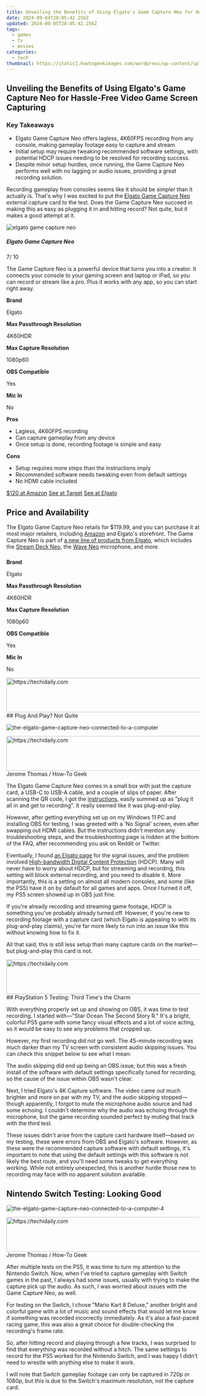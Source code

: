 ```yaml
---
title: Unveiling the Benefits of Using Elgato's Game Capture Neo for Hassle-Free Video Game Screen Capturing
date: 2024-09-04T20:05:42.256Z
updated: 2024-09-05T20:05:42.256Z
tags:
  - games
  - tv
  - movies
categories:
  - tech
thumbnail: https://static1.howtogeekimages.com/wordpress/wp-content/uploads/2024/06/the-elgato-game-capture-neo-connected-to-a-laptop_53709669659_o.jpg
---
```


## Unveiling the Benefits of Using Elgato's Game Capture Neo for Hassle-Free Video Game Screen Capturing

### Key Takeaways

* Elgato Game Capture Neo offers lagless, 4K60FPS recording from any console, making gameplay footage easy to capture and stream.
* Initial setup may require tweaking recommended software settings, with potential HDCP issues needing to be resolved for recording success.
* Despite minor setup hurdles, once running, the Game Capture Neo performs well with no lagging or audio issues, providing a great recording solution.

 Recording gameplay from consoles seems like it should be simpler than it actually is. That's why I was excited to put the [Elgato Game Capture Neo](https://www.elgato.com/us/en/p/game-capture-neo) external capture card to the test. Does the Game Capture Neo succeed in making this as easy as plugging it in and hitting record? Not quite, but it makes a good attempt at it.

![elgato game capture neo](https://static1.howtogeekimages.com/wordpress/wp-content/uploads/2024/06/elgato-game-capture-neo.png) 

#####  Elgato Game Capture Neo

7/ 10 

The Game Capture Neo is a powerful device that turns you into a creator. It connects your console to your gaming screen and laptop or iPad, so you can record or stream like a pro. Plus it works with any app, so you can start right away.

**Brand** 

 Elgato 

**Max Passthrough Resolution** 

 4K60HDR 

**Max Capture Resolution** 

 1080p60 

**OBS Compatible** 

 Yes 

**Mic In** 

 No 

**Pros** 
* Lagless, 4K60FPS recording
* Can capture gameplay from any device
* Once setup is done, recording footage is simple and easy

**Cons** 
* Setup requires more steps than the instructions imply
* Recommended software needs tweaking even from default settings
* No HDMI cable included

[$120 at Amazon](https://www.amazon.com/Elgato-Game-Capture-Neo-Passthrough/dp/B0CVYKQNFH?th=1&tag=hotoge-20&ascsubtag=UUhtgUeUpU2003695&asc%5Frefurl=https%3A%2F%2Fwww.howtogeek.com%2Felgato-game-capture-neo-review%2F&asc%5Fcampaign=Authority) [See at Target](https://shop-links.co/link/?exclusive=1&publisher_slug=itechdaily19598&url=https%3A%2F%2Fwww.target.com%2Fp%2Felgato-game-capture-card-neo%2F-%2FA-90490154) [See at Elgato](https://www.elgato.com/us/en/p/game-capture-neo) 

##  Price and Availability

 The Elgato Game Capture Neo retails for $119.99, and you can purchase it at most major retailers, including [Amazon](https://www.amazon.com/Elgato-Game-Capture-Neo-Passthrough/dp/B0CVYKQNFH?th=1&tag=hotoge-20&ascsubtag=UUhtgUeUpU2003695&asc%5Frefurl=https%3A%2F%2Fwww.howtogeek.com%2Felgato-game-capture-neo-review%2F&asc%5Fcampaign=Authority) and Elgato's storefront. The Game Capture Neo is part of [a new line of products from Elgato](https://www.elgato.com/us/en/s/neo), which includes the [Stream Deck Neo](https://www.elgato.com/us/en/p/stream-deck-neo), the [Wave Neo](https://www.amazon.com/Elgato-Wave-Neo-Microphone-Plug-n-Play/dp/B0CVYHHPX6?tag=hotoge-20&ascsubtag=UUhtgUeUpU2003695&asc%5Frefurl=https%3A%2F%2Fwww.howtogeek.com%2Felgato-game-capture-neo-review%2F&asc%5Fcampaign=Authority) microphone, and more.

##### 

**Brand** 

 Elgato 

**Max Passthrough Resolution** 

 4K60HDR 

**Max Capture Resolution** 

 1080p60 

**OBS Compatible** 

 Yes 

**Mic In** 

 No 

<!-- affiliate ads begin -->
<a href="https://electronicx.pxf.io/c/5597632/1167086/14483" target="_top" id="1167086">
  <img src="//a.impactradius-go.com/display-ad/14483-1167086" border="0" alt="https://techidaily.com" width="728" height="90"/>
</a>
<img height="0" width="0" src="https://electronicx.pxf.io/i/5597632/1167086/14483" style="position:absolute;visibility:hidden;" border="0" />
<!-- affiliate ads end -->
##  Plug And Play? Not Quite

![the-elgato-game-capture-neo-connected-to-a-computer](https://static1.howtogeekimages.com/wordpress/wp-content/uploads/2024/06/the-elgato-game-capture-neo-connected-to-a-computer-2_53709550948_o.jpg) 

<!-- affiliate ads begin -->
<a href="https://appsumo.8odi.net/c/5597632/2052063/7443" target="_top" id="2052063">
  <img src="//a.impactradius-go.com/display-ad/7443-2052063" border="0" alt="https://techidaily.com" width="728" height="90"/>
</a>
<img height="0" width="0" src="https://appsumo.8odi.net/i/5597632/2052063/7443" style="position:absolute;visibility:hidden;" border="0" />
<!-- affiliate ads end -->
Jerome Thomas / How-To Geek

 The Elgato Game Capture Neo comes in a small box with just the capture card, a USB-C to USB-A cable, and a couple of slips of paper. After scanning the QR code, I got the [instructions](https://www.elgato.com/us/en/s/user-manual/game-capture-neo), easily summed up as "plug it all in and get to recording". It really seemed like it was plug-and-play.

 However, after getting everything set up on my Windows 11 PC and installing OBS for testing, I was greeted with a 'No Signal' screen, even after swapping out HDMI cables. But the instructions didn't mention any troubleshooting steps, and the troubleshooting page is hidden at the bottom of the FAQ, after recommending you ask on Reddit or Twitter.

 Eventually, I found [an Elgato page](https://help.elgato.com/hc/en-us/articles/360041857951-Troubleshooting-No-Signal) for the signal issues, and the problem involved [High-bandwidth Digital Content Protection](https://help.elgato.com/hc/en-us/articles/360040482032-HDCP-and-Elgato-Game-Capture-devices) (HDCP). Many will never have to worry about HDCP, but for streaming and recording, this setting will block external recording, and you need to disable it. More importantly, this is a setting on almost all modern consoles, and some (like the PS5) have it on by default for all games and apps. Once I turned it off, my PS5 screen showed up in OBS just fine.

 If you're already recording and streaming game footage, HDCP is something you've probably already turned off. However, if you're new to recording footage with a capture card (which Elgato is appealing to with its plug-and-play claims), you're far more likely to run into an issue like this without knowing how to fix it.

 All that said, this is still less setup than many capture cards on the market—but plug-and-play this card is not.

<!-- affiliate ads begin -->
<a href="https://appsumo.8odi.net/c/5597632/2024326/7443" target="_top" id="2024326">
  <img src="//a.impactradius-go.com/display-ad/7443-2024326" border="0" alt="https://techidaily.com" width="728" height="90"/>
</a>
<img height="0" width="0" src="https://appsumo.8odi.net/i/5597632/2024326/7443" style="position:absolute;visibility:hidden;" border="0" />
<!-- affiliate ads end -->
##  PlayStation 5 Testing: Third Time's the Charm

 With everything properly set up and showing on OBS, it was time to test recording. I started with—"Star Ocean The Second Story R." It's a bright, colorful PS5 game with some fancy visual effects and a lot of voice acting, so it would be easy to see any problems that cropped up.

 However, my first recording did not go well. The 45-minute recording was much darker than my TV screen with consistent audio skipping issues. You can check this snippet below to see what I mean:

 The audio skipping did end up being an OBS issue, but this was a fresh install of the software with default settings specifically tuned for recording, so the cause of the issue within OBS wasn't clear.

 Next, I tried Elgato's 4K Capture software. The video came out much brighter and more on par with my TV, and the audio skipping stopped—though apparently, I forgot to mute the microphone audio source and had some echoing. I couldn't determine why the audio was echoing through the microphone, but the game recording sounded perfect by muting that track with the third test.

 These issues didn't arise from the capture card hardware itself—based on my testing, these were errors from OBS and Elgato's software. However, as these were the recommended capture software with default settings, it's important to note that using the default settings with this software is not likely the best route, and you'll need some tweaks to get everything working. While not entirely unexpected, this is another hurdle those new to recording may face with no apparent solution available.

##  Nintendo Switch Testing: Looking Good

![the-elgato-game-capture-neo-connected-to-a-computer-4](https://static1.howtogeekimages.com/wordpress/wp-content/uploads/2024/06/the-elgato-game-capture-neo-connected-to-a-computer-4_53708427847_o.jpg) 

<!-- affiliate ads begin -->
<a href="https://aligracehair.sjv.io/c/5597632/2087267/19272" target="_top" id="2087267">
  <img src="//a.impactradius-go.com/display-ad/19272-2087267" border="0" alt="https://techidaily.com" width="728" height="90"/>
</a>
<img height="0" width="0" src="https://aligracehair.sjv.io/i/5597632/2087267/19272" style="position:absolute;visibility:hidden;" border="0" />
<!-- affiliate ads end -->
Jerome Thomas / How-To Geek

 After multiple tests on the PS5, it was time to turn my attention to the Nintendo Switch. Now, when I've tried to capture gameplay with Switch games in the past, I always had some issues, usually with trying to make the capture pick up the audio. As such, I was worried about issues with the Game Capture Neo, as well.

 For testing on the Switch, I chose "Mario Kart 8 Deluxe," another bright and colorful game with a lot of music and sound effects that would let me know if something was recorded incorrectly immediately. As it's also a fast-paced racing game, this was also a great choice for double-checking the recording's frame rate.

 So, after hitting record and playing through a few tracks, I was surprised to find that everything was recorded without a hitch. The same settings to record for the PS5 worked for the Nintendo Switch, and I was happy I didn't need to wrestle with anything else to make it work.

 I will note that Switch gameplay footage can only be captured in 720p or 1080p, but this is due to the Switch's maximum resolution, not the capture card.

<!-- affiliate ads begin -->
<span id="1424529">
					<video width="864" height="1536" style="cursor:pointer"
           poster="//a.impactradius-go.com/display-clicktoplayimage/1424529.png"
           onclick="if(!this.playClicked){this.play();this.setAttribute('controls',true);this.playClicked=true;}">
	   <source src="//a.impactradius-go.com/display-ad/16446-1424529">
	   <img src="//a.impactradius-go.com/display-clicktoplayimage/1424529.png" style="border: none; height: 100%; width: 100%; object-fit: contain">
	</video>
	<div style="width:540px;text-align:center"><a href="javascript:window.open(decodeURIComponent('https%3A%2F%2Flaganoo.pxf.io%2Fc%2F5597632%2F1424529%2F16446'), '_blank');void(0);">Click here</a></div>
</span>
<img height="0" width="0" src="https://imp.pxf.io/i/5597632/1424529/16446" style="position:absolute;visibility:hidden;" border="0" />
<!-- affiliate ads end -->
##  Should you Buy the Elgato Game Capture Neo?

![the-elgato-game-capture-neo-connected-to-a-computer](https://static1.howtogeekimages.com/wordpress/wp-content/uploads/2024/06/the-elgato-game-capture-neo-connected-to-a-computer_53708427812_o.jpg) 

<!-- affiliate ads begin -->
<a href="https://appsumo.8odi.net/c/5597632/2105867/7443" target="_top" id="2105867">
  <img src="//a.impactradius-go.com/display-ad/7443-2105867" border="0" alt="https://techidaily.com" width="728" height="90"/>
</a>
<img height="0" width="0" src="https://appsumo.8odi.net/i/5597632/2105867/7443" style="position:absolute;visibility:hidden;" border="0" />
<!-- affiliate ads end -->
Jerome Thomas / How-To Geek

 Despite the [Elgato Game Capture Neo's](https://www.elgato.com/us/en/p/game-capture-neo) setup being a bit more complicated than simply 'plug and play,' it works very well when you get this capture card up and running. The Game Capture Neo captures footage without any lagging or audio issues, so you can play your game while watching the recording software (instead of your TV or monitor) and not miss out on the action. The recommended software might need some tweaks, but with patience, you'll have a great way to record all of your gaming.

![elgato game capture neo](https://static1.howtogeekimages.com/wordpress/wp-content/uploads/2024/06/elgato-game-capture-neo.png) 

#####  Elgato Game Capture Neo

7/ 10 

The Game Capture Neo is a powerful device that turns you into a creator. It connects your console to your gaming screen and laptop or iPad, so you can record or stream like a pro. Plus it works with any app, so you can start right away.

**Brand** 

 Elgato 

**Max Passthrough Resolution** 

 4K60HDR 

**Max Capture Resolution** 

 1080p60 

**OBS Compatible** 

 Yes 

**Mic In** 

 No 

[$120 at Amazon](https://www.amazon.com/Elgato-Game-Capture-Neo-Passthrough/dp/B0CVYKQNFH?th=1&tag=hotoge-20&ascsubtag=UUhtgUeUpU2003695&asc%5Frefurl=https%3A%2F%2Fwww.howtogeek.com%2Felgato-game-capture-neo-review%2F&asc%5Fcampaign=Authority) [See at Target](https://shop-links.co/link/?exclusive=1&publisher_slug=itechdaily19598&url=https%3A%2F%2Fwww.target.com%2Fp%2Felgato-game-capture-card-neo%2F-%2FA-90490154) [See at Elgato](https://www.elgato.com/us/en/p/game-capture-neo)

<ins class="adsbygoogle"
     style="display:block"
     data-ad-format="autorelaxed"
     data-ad-client="ca-pub-7571918770474297"
     data-ad-slot="1223367746"></ins>



<ins class="adsbygoogle"
     style="display:block"
     data-ad-client="ca-pub-7571918770474297"
     data-ad-slot="8358498916"
     data-ad-format="auto"
     data-full-width-responsive="true"></ins>



